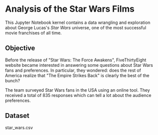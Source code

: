 # Analysis of the Star Wars Films

This Jupyter Notebook kernel contains a data wrangling and exploration about George Lucas's *Star Wars* universe, one of the most successful movie franchises of all time.

## Objective

Before the release of "Star Wars: The Force Awakens", FiveThirtyEight website became interested in answering some questions about Star Wars fans and preferences. In particular, they wondered: does the rest of America realize that "The Empire Strikes Back" is clearly the best of the bunch?

The team surveyed Star Wars fans in the USA using an online tool. They received a total of 835 responses which can tell a lot about the audience preferences.


## Dataset

star_wars.csv
